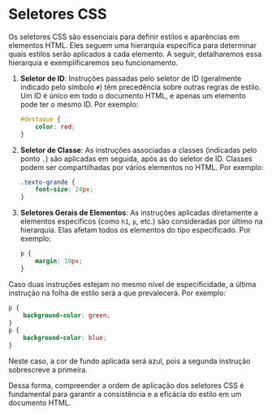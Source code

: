 # Seletores CSS

Os seletores CSS são essenciais para definir estilos e aparências em elementos HTML. Eles seguem uma hierarquia específica para determinar quais estilos serão aplicados a cada elemento. A seguir, detalharemos essa hierarquia e exemplificaremos seu funcionamento.

1. **Seletor de ID**: Instruções passadas pelo seletor de ID (geralmente indicado pelo símbolo `#`) têm precedência sobre outras regras de estilo. Um ID é único em todo o documento HTML, e apenas um elemento pode ter o mesmo ID. Por exemplo:
   ```css
   #destaque {
       color: red;
   }
   ```

2. **Seletor de Classe**: As instruções associadas a classes (indicadas pelo ponto `.`) são aplicadas em seguida, após as do seletor de ID. Classes podem ser compartilhadas por vários elementos no HTML. Por exemplo:
   ```css
   .texto-grande {
       font-size: 24px;
   }
   ```

3. **Seletores Gerais de Elementos**: As instruções aplicadas diretamente a elementos específicos (como `h1`, `p`, etc.) são consideradas por último na hierarquia. Elas afetam todos os elementos do tipo especificado. Por exemplo:
   ```css
   p {
       margin: 10px;
   }
   ```

Caso duas instruções estejam no mesmo nível de especificidade, a última instrução na folha de estilo será a que prevalecerá. Por exemplo:
```css
p {
    background-color: green;
}
p {
    background-color: blue;
}
```
Neste caso, a cor de fundo aplicada será azul, pois a segunda instrução sobrescreve a primeira.

Dessa forma, compreender a ordem de aplicação dos seletores CSS é fundamental para garantir a consistência e a eficácia do estilo em um documento HTML.